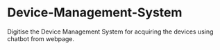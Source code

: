 # Device-Management-System
Digitise the Device Management System for acquiring the devices using chatbot from webpage.
